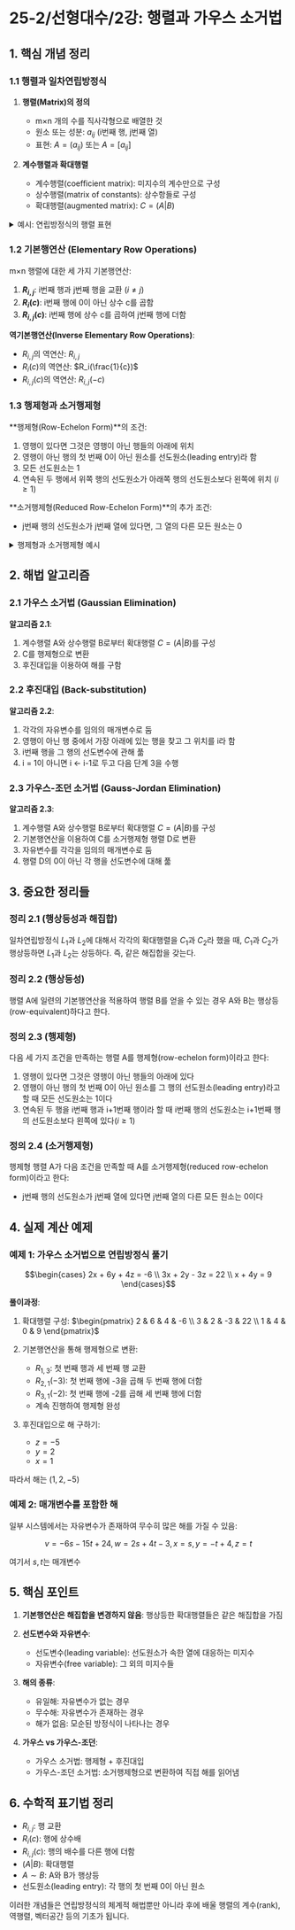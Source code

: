 # 25-2/선형대수/2강: 행렬과 가우스 소거법

## 1. 핵심 개념 정리

### 1.1 행렬과 일차연립방정식
1. **행렬(Matrix)의 정의**
   - m×n 개의 수를 직사각형으로 배열한 것
   - 원소 또는 성분: $a_{ij}$ (i번째 행, j번째 열)
   - 표현: $A = (a_{ij})$ 또는 $A = [a_{ij}]$

2. **계수행렬과 확대행렬**
   - 계수행렬(coefficient matrix): 미지수의 계수만으로 구성
   - 상수행렬(matrix of constants): 상수항들로 구성  
   - 확대행렬(augmented matrix): $C = (A|B)$

<details>
<summary>예시: 연립방정식의 행렬 표현</summary>

$$\begin{cases}
2x + 6y + 4z = -6 \\
3x + 2y - 3z = 22 \\
x + 4y = 9
\end{cases}$$

계수행렬: $A = \begin{pmatrix} 2 & 6 & 4 \\ 3 & 2 & -3 \\ 1 & 4 & 0 \end{pmatrix}$

확대행렬: $C = \begin{pmatrix} 2 & 6 & 4 & -6 \\ 3 & 2 & -3 & 22 \\ 1 & 4 & 0 & 9 \end{pmatrix}$
</details>

### 1.2 기본행연산 (Elementary Row Operations)
m×n 행렬에 대한 세 가지 기본행연산:

1. **$R_{i,j}$**: i번째 행과 j번째 행을 교환 ($i \neq j$)
2. **$R_i(c)$**: i번째 행에 0이 아닌 상수 c를 곱함
3. **$R_{i,j}(c)$**: i번째 행에 상수 c를 곱하여 j번째 행에 더함

**역기본행연산(Inverse Elementary Row Operations)**:
- $R_{i,j}$의 역연산: $R_{i,j}$
- $R_i(c)$의 역연산: $R_i(\frac{1}{c})$  
- $R_{i,j}(c)$의 역연산: $R_{i,j}(-c)$

### 1.3 행제형과 소거행제형

**행제형(Row-Echelon Form)**의 조건:
1. 영행이 있다면 그것은 영행이 아닌 행들의 아래에 위치
2. 영행이 아닌 행의 첫 번째 0이 아닌 원소를 선도원소(leading entry)라 함
3. 모든 선도원소는 1
4. 연속된 두 행에서 위쪽 행의 선도원소가 아래쪽 행의 선도원소보다 왼쪽에 위치 ($i ≥ 1$)

**소거행제형(Reduced Row-Echelon Form)**의 추가 조건:
- j번째 행의 선도원소가 j번째 열에 있다면, 그 열의 다른 모든 원소는 0

<details>
<summary>행제형과 소거행제형 예시</summary>

행제형 예시:
$$\begin{pmatrix} 1 & 2 & -1 & 0 \\ 0 & 0 & 0 & 0 \\ 0 & 0 & 0 & 1 \end{pmatrix}$$

소거행제형 예시:
$$\begin{pmatrix} 1 & 0 & 2 & -1 \\ 0 & 1 & 3 & 5 \\ 0 & 0 & 1 & 4 \end{pmatrix}$$
</details>

## 2. 해법 알고리즘

### 2.1 가우스 소거법 (Gaussian Elimination)
**알고리즘 2.1**:
1. 계수행렬 A와 상수행렬 B로부터 확대행렬 $C = (A|B)$를 구성
2. C를 행제형으로 변환
3. 후진대입을 이용하여 해를 구함

### 2.2 후진대입 (Back-substitution)
**알고리즘 2.2**:
1. 각각의 자유변수를 임의의 매개변수로 둠
2. 영행이 아닌 행 중에서 가장 아래에 있는 행을 찾고 그 위치를 i라 함
3. i번째 행을 그 행의 선도변수에 관해 풂
4. i = 1이 아니면 i ← i-1로 두고 다음 단계 3을 수행

### 2.3 가우스-조던 소거법 (Gauss-Jordan Elimination)
**알고리즘 2.3**:
1. 계수행렬 A와 상수행렬 B로부터 확대행렬 $C = (A|B)$를 구성
2. 기본행연산을 이용하여 C를 소거행제형 행렬 D로 변환
3. 자유변수를 각각을 임의의 매개변수로 둠
4. 행렬 D의 0이 아닌 각 행을 선도변수에 대해 풂

## 3. 중요한 정리들

### 정리 2.1 (행상등성과 해집합)
일차연립방정식 $L_1$과 $L_2$에 대해서 각각의 확대행렬을 $C_1$과 $C_2$라 했을 때, $C_1$과 $C_2$가 행상등하면 $L_1$과 $L_2$는 상등하다. 즉, 같은 해집합을 갖는다.

### 정리 2.2 (행상등성)
행렬 A에 일련의 기본행연산을 적용하여 행렬 B를 얻을 수 있는 경우 A와 B는 행상등(row-equivalent)하다고 한다.

### 정의 2.3 (행제형)
다음 세 가지 조건을 만족하는 행렬 A를 행제형(row-echelon form)이라고 한다:
1. 영행이 있다면 그것은 영행이 아닌 행들의 아래에 있다
2. 영행이 아닌 행의 첫 번째 0이 아닌 원소를 그 행의 선도원소(leading entry)라고 할 때 모든 선도원소는 1이다
3. 연속된 두 행을 i번째 행과 i+1번째 행이라 할 때 i번째 행의 선도원소는 i+1번째 행의 선도원소보다 왼쪽에 있다($i ≥ 1$)

### 정의 2.4 (소거행제형)
행제형 행렬 A가 다음 조건을 만족할 때 A를 소거행제형(reduced row-echelon form)이라고 한다:
- j번째 행의 선도원소가 j번째 열에 있다면 j번째 열의 다른 모든 원소는 0이다

## 4. 실제 계산 예제

### 예제 1: 가우스 소거법으로 연립방정식 풀기
$$\begin{cases}
2x + 6y + 4z = -6 \\
3x + 2y - 3z = 22 \\
x + 4y = 9
\end{cases}$$

**풀이과정**:
1. 확대행렬 구성: $\begin{pmatrix} 2 & 6 & 4 & -6 \\ 3 & 2 & -3 & 22 \\ 1 & 4 & 0 & 9 \end{pmatrix}$

2. 기본행연산을 통해 행제형으로 변환:
   - $R_{1,3}$: 첫 번째 행과 세 번째 행 교환
   - $R_{2,1}(-3)$: 첫 번째 행에 -3을 곱해 두 번째 행에 더함
   - $R_{3,1}(-2)$: 첫 번째 행에 -2를 곱해 세 번째 행에 더함
   - 계속 진행하여 행제형 완성

3. 후진대입으로 해 구하기:
   - $z = -5$
   - $y = 2$  
   - $x = 1$

따라서 해는 $(1, 2, -5)$

### 예제 2: 매개변수를 포함한 해
일부 시스템에서는 자유변수가 존재하여 무수히 많은 해를 가질 수 있음:

$$v = -6s - 15t + 24, w = 2s + 4t - 3, x = s, y = -t + 4, z = t$$

여기서 $s, t$는 매개변수

## 5. 핵심 포인트

1. **기본행연산은 해집합을 변경하지 않음**: 행상등한 확대행렬들은 같은 해집합을 가짐

2. **선도변수와 자유변수**: 
   - 선도변수(leading variable): 선도원소가 속한 열에 대응하는 미지수
   - 자유변수(free variable): 그 외의 미지수들

3. **해의 종류**:
   - 유일해: 자유변수가 없는 경우
   - 무수해: 자유변수가 존재하는 경우  
   - 해가 없음: 모순된 방정식이 나타나는 경우

4. **가우스 vs 가우스-조던**: 
   - 가우스 소거법: 행제형 + 후진대입
   - 가우스-조던 소거법: 소거행제형으로 변환하여 직접 해를 읽어냄

## 6. 수학적 표기법 정리

- $R_{i,j}$: 행 교환
- $R_i(c)$: 행에 상수배
- $R_{i,j}(c)$: 행의 배수를 다른 행에 더함
- $(A|B)$: 확대행렬
- $A \sim B$: A와 B가 행상등
- 선도원소(leading entry): 각 행의 첫 번째 0이 아닌 원소

이러한 개념들은 연립방정식의 체계적 해법뿐만 아니라 후에 배울 행렬의 계수(rank), 역행렬, 벡터공간 등의 기초가 됩니다.
